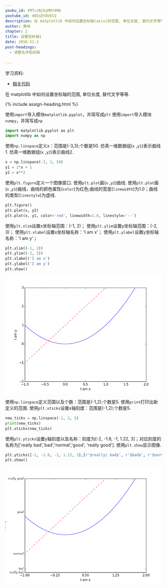 ```yaml
---
youku_id: XMTcxNjEyMDY4MA
youtube_id: 46EsDY8V6lQ
description: 在 matplotlib 中如何设置坐标轴(axis)的范围, 单位长度, 替代文字等等.
author: 黄伟
chapter: 2
title: 设置坐标轴1
date: 2016-11-3
post-headings:
  - 调整名字和间隔

---
```


学习资料:
  * [相关代码](https://github.com/MorvanZhou/tutorials/blob/master/matplotlibTUT/plt5_ax_setting1.py)
  
在 matplotlib 中如何设置坐标轴的范围, 单位长度, 替代文字等等.

{% include assign-heading.html %}


使用`import`导入模块`matplotlib.pyplot`，并简写成`plt`
使用`import`导入模块`numpy`，并简写成`np`

```python
import matplotlib.pyplot as plt
import numpy as np
```

使用`np.linspace`定义x：范围是(-3,3);个数是50.
仿真一维数据组(`x` ,`y1`)表示曲线1.
仿真一维数据组(`x` ,`y2`)表示曲线2.

```python
x = np.linspace(-3, 3, 50)
y1 = 2*x + 1
y2 = x**2
```

使用`plt.figure`定义一个图像窗口.
使用`plt.plot`画(`x` ,`y2`)曲线.
使用`plt.plot`画(`x` ,`y1`)曲线，曲线的颜色属性(`color`)为红色;曲线的宽度(`linewidth`)为1.0；曲线的类型(`linestyle`)为虚线.

```python
plt.figure()
plt.plot(x, y2)
plt.plot(x, y1, color='red', linewidth=1.0, linestyle='--')
```

使用`plt.xlim`设置x坐标轴范围：(-1, 2)；
使用`plt.ylim`设置y坐标轴范围：(-2, 3)；
使用`plt.xlabel`设置x坐标轴名称：'I am x'；
使用`plt.ylabel`设置y坐标轴名称：'I am y'；

```python
plt.xlim((-1, 2))
plt.ylim((-2, 3))
plt.xlabel('I am x')
plt.ylabel('I am y')
plt.show()
```

<img class= "course-image" src="/static/results/plt/2_3_1.png" alt="{{ page.title }}{% increment image-count %}">

使用`np.linspace`定义范围以及个数：范围是(-1,2);个数是5.
使用`print`打印出新定义的范围.
使用`plt.xticks`设置x轴刻度：范围是(-1,2);个数是5.

```python
new_ticks = np.linspace(-1, 2, 5)
print(new_ticks)
plt.xticks(new_ticks)
```


使用`plt.yticks`设置y轴刻度以及名称：刻度为[-2, -1.8, -1, 1.22, 3]；对应刻度的名称为['really bad','bad','normal','good', 'really good'].
使用`plt.show`显示图像.

```python
plt.yticks([-2, -1.8, -1, 1.22, 3],[r'$really\ bad$', r'$bad$', r'$normal$', r'$good$', r'$really\ good$'])
plt.show()
```

<img class= "course-image" src="/static/results/plt/2_3_2.png" alt="{{ page.title }}{% increment image-count %}">
